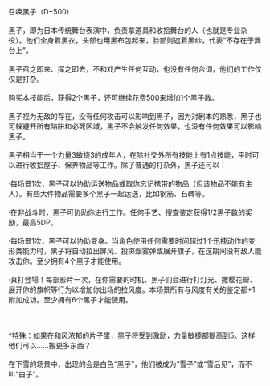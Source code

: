 <title>召唤黑子</title>
<meta name="GENERATOR" content="WinCHM">
<meta http-equiv="Content-Type" content="text/html; charset=gb2312">
<br>召唤黑子（D+500）
<br>
<br>黑子，即为日本传统舞台表演中，负责拿道具和收拾舞台的人（也就是专业杂役）。他们全身着黑衣，头部也用黑布包起来，脸部则遮着黑纱，代表“不存在于舞台上”。
<br>
<br>黑子召之即来、挥之即去，不和戏产生任何互动，也没有任何台词，他们的工作仅仅是打杂。
<br>
<br>购买本技能后，获得2个黑子，还可继续花费500来增加1个黑子数。
<br>
<br>黑子视为无敌的存在，没有任何攻击可以影响到黑子，因为对剧本的熟悉，黑子也可躲避开所有陷阱和必死区域，黑子不会触发任何效果，也没有任何效果可以影响黑子。
<br>
<br>黑子相当于一个力量3敏捷3的成年人，在除社交外所有技能上有1点技能，平时可以进行收拾屋子、保养物品等工作。除了普通的打杂外，黑子还可以：
<br>
<br>·每场景1次，黑子可以协助运送物品或取你忘记携带的物品（但该物品不能有主人）。有些大件物品需要多个黑子一起运送，比如钢筋、石碑等。
<br>
<br>·在非战斗时，黑子可协助你进行工作。任何手艺、搜查鉴定获得1/2黑子数的奖励，最高5DP。
<br>
<br>·每场景1次，黑子可以协助变身。当角色使用任何需要时间超过1个迅捷动作的变形类能力时，黑子将自动拉出屏风、投掷烟雾弹或展开旗子，在这期间没有敌人能攻击你。至少拥有4个黑子才能使用。
<br>
<br>·真打登場！每部影片一次，在你需要的时机，黑子们会进行打灯光、撒樱花瓣、展开你的旗帜等行为以增加你出场的拉风度。本场景所有与风度有关的鉴定都+1附加成功。至少拥有6个黑子才能使用。
<br>
<br> 
<br>
<br>*特殊：如果在和风浓郁的片子里，黑子将受到激励，力量敏捷都提高到5。这样他们可以……搬更多东西？
<br>
<br>在下雪的场景中，出现的会是白色“黑子”，他们被成为“雪子”或“雪后见”，而不叫“白子”。 
<br>
<br>